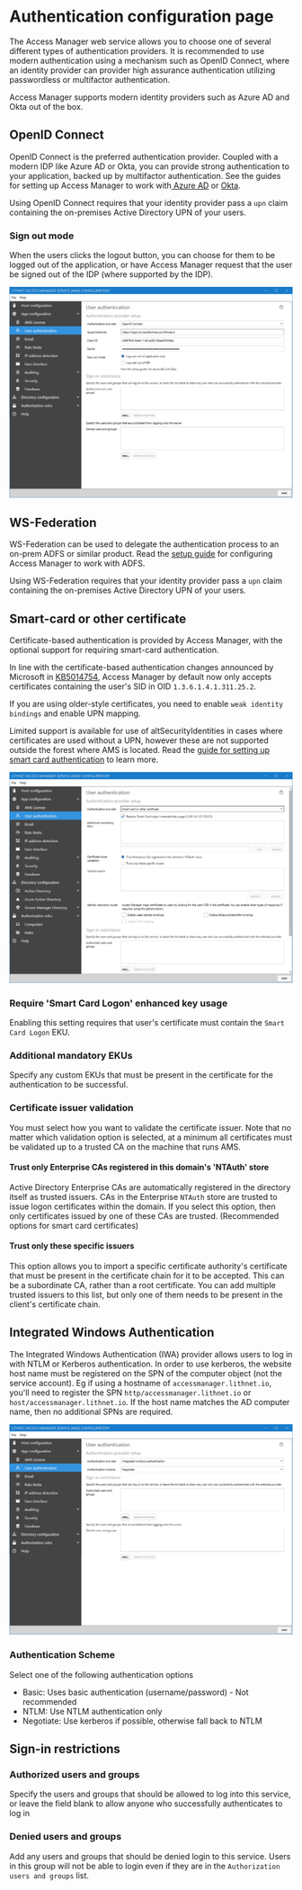 # Authentication configuration page

The Access Manager web service allows you to choose one of several different types of authentication providers. It is recommended to use modern authentication using a mechanism such as OpenID Connect, where an identity provider can provider high assurance authentication utilizing passwordless or multifactor authentication.

Access Manager supports modern identity providers such as Azure AD and Okta out of the box.

## OpenID Connect

OpenID Connect is the preferred authentication provider. Coupled with a modern IDP like Azure AD or Okta, you can provide strong authentication to your application, backed up by multifactor authentication. See the guides for setting up Access Manager to work with[ Azure AD](../../configuration/setting-up-authentication/setting-up-authentication-with-azure-ad.md) or [Okta](../../configuration/setting-up-authentication/setting-up-authentication-with-okta.md).

Using OpenID Connect requires that your identity provider pass a `upn` claim containing the on-premises Active Directory UPN of your users.

### Sign out mode
When the users clicks the logout button, you can choose for them to be logged out of the application, or have Access Manager request that the user be signed out of the IDP (where supported by the IDP).

![](../../images/ui-page-authentication-oidc-azure.png)

## WS-Federation

WS-Federation can be used to delegate the authentication process to an on-prem ADFS or similar product. Read the [setup guide](../../configuration/setting-up-authentication/setting-up-authentication-with-adfs.md) for configuring Access Manager to work with ADFS.

Using WS-Federation requires that your identity provider pass a `upn` claim containing the on-premises Active Directory UPN of your users.

## Smart-card or other certificate

Certificate-based authentication is provided by Access Manager, with the optional support for requiring smart-card authentication.

In line with the certificate-based authentication changes announced by Microsoft in [KB5014754](https://support.microsoft.com/en-us/topic/kb5014754-certificate-based-authentication-changes-on-windows-domain-controllers-ad2c23b0-15d8-4340-a468-4d4f3b188f16), Access Manager by default now only accepts certificates containing the user's SID in OID `1.3.6.1.4.1.311.25.2`.

If you are using older-style certificates, you need to enable `weak identity bindings` and enable UPN mapping.

Limited support is available for use of altSecurityIdentities in cases where certificates are used without a UPN, however these are not supported outside the forest where AMS is located. Read the [guide for setting up smart card authentication](../../configuration/setting-up-authentication/setting-up-smart-card-authentication.md) to learn more.

![](../../images/ui-page-authentication-smartcard.png)

### Require 'Smart Card Logon' enhanced key usage
Enabling this setting requires that user's certificate must contain the `Smart Card Logon` EKU.

### Additional mandatory EKUs

Specify any custom EKUs that must be present in the certificate for the authentication to be successful.

### Certificate issuer validation

You must select how you want to validate the certificate issuer. Note that no matter which validation option is selected, at a minimum all certificates must be validated up to a trusted CA on the machine that runs AMS.

#### Trust only Enterprise CAs registered in this domain's 'NTAuth' store

Active Directory Enterprise CAs are automatically registered in the directory itself as trusted issuers. CAs in the Enterprise `NTAuth` store are trusted to issue logon certificates within the domain. If you select this option, then only certificates issued by one of these CAs are trusted. (Recommended options for smart card certificates)

#### Trust only these specific issuers

This option allows you to import a specific certificate authority's certificate that must be present in the certificate chain for it to be accepted. This can be a subordinate CA, rather than a root certificate. You can add multiple trusted issuers to this list, but only one of them needs to be present in the client's certificate chain.

## Integrated Windows Authentication

The Integrated Windows Authentication (IWA) provider allows users to log in with NTLM or Kerberos authentication. In order to use kerberos, the website host name must be registered on the SPN of the computer object (not the service account). Eg if using a hostname of `accessmanager.lithnet.io`, you'll need to register the SPN `http/accessmanager.lithnet.io` or `host/accessmanager.lithnet.io`. If the host name matches the AD computer name, then no additional SPNs are required.

![](../../images/ui-page-authentication-iwa.png)

### Authentication Scheme

Select one of the following authentication options

* Basic: Uses basic authentication (username/password) - Not recommended
* NTLM: Use NTLM authentication only
* Negotiate: Use kerberos if possible, otherwise fall back to NTLM

## Sign-in restrictions
### Authorized users and groups
Specify the users and groups that should be allowed to log into this service, or leave the field blank to allow anyone who successfully authenticates to log in

### Denied users and groups
Add any users and groups that should be denied login to this service. Users in this group will not be able to login even if they are in the `Authorization users and groups` list.